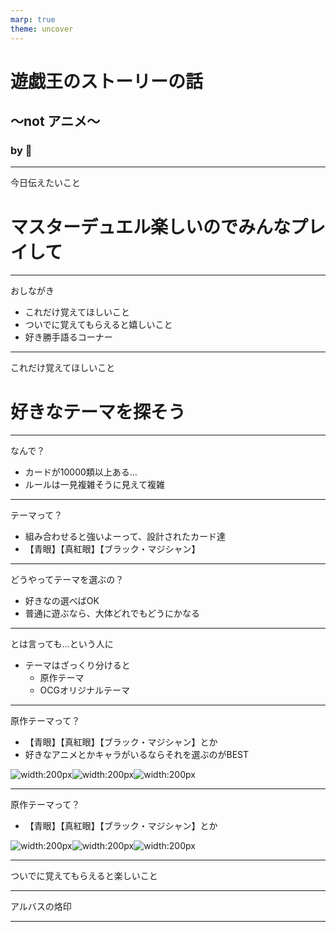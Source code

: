 ```yaml
---
marp: true
theme: uncover
---
```

# 遊戯王のストーリーの話
## 〜not アニメ〜
### by :rooster:
---
今日伝えたいこと
# マスターデュエル楽しいのでみんなプレイして

---
おしながき
- これだけ覚えてほしいこと
- ついでに覚えてもらえると嬉しいこと
- 好き勝手語るコーナー
---
これだけ覚えてほしいこと
# 好きなテーマを探そう

---
なんで？
- カードが10000類以上ある…
- ルールは一見複雑そうに見えて複雑
---
テーマって？
- 組み合わせると強いよーって、設計されたカード達
- 【青眼】【真紅眼】【ブラック・マジシャン】

---
どうやってテーマを選ぶの？
- 好きなの選べばOK
- 普通に遊ぶなら、大体どれでもどうにかなる
---
とは言っても…という人に
- テーマはざっくり分けると
  - 原作テーマ
  - OCGオリジナルテーマ
---
原作テーマって？
- 【青眼】【真紅眼】【ブラック・マジシャン】とか
- 好きなアニメとかキャラがいるならそれを選ぶのがBEST

![width:200px](img/sugoroku.png)![width:200px](img/dinosaur.png)![width:200px](img/pandora.png)

---
原作テーマって？
- 【青眼】【真紅眼】【ブラック・マジシャン】とか

![width:200px](img/sugoroku.png)![width:200px](img/dinosaur.png)![width:200px](img/pandora.png)

---
ついでに覚えてもらえると楽しいこと

---
アルバスの烙印

---